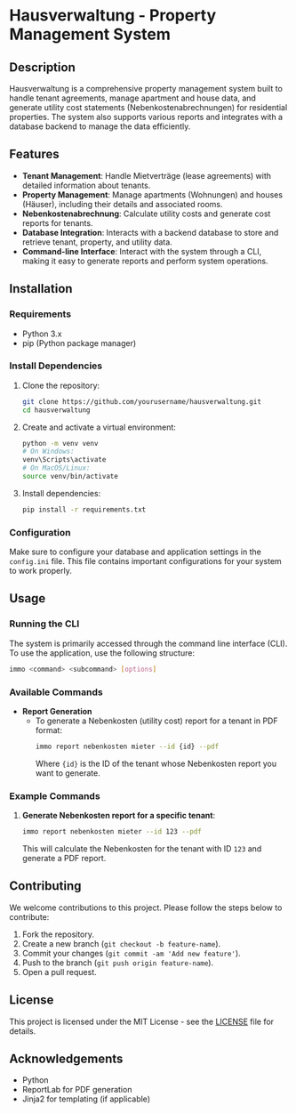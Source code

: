 # Hausverwaltung - Property Management System

## Description
Hausverwaltung is a comprehensive property management system built to handle tenant agreements, manage apartment and house data, and generate utility cost statements (Nebenkostenabrechnungen) for residential properties. The system also supports various reports and integrates with a database backend to manage the data efficiently.

## Features
- **Tenant Management**: Handle Mietverträge (lease agreements) with detailed information about tenants.
- **Property Management**: Manage apartments (Wohnungen) and houses (Häuser), including their details and associated rooms.
- **Nebenkostenabrechnung**: Calculate utility costs and generate cost reports for tenants.
- **Database Integration**: Interacts with a backend database to store and retrieve tenant, property, and utility data.
- **Command-line Interface**: Interact with the system through a CLI, making it easy to generate reports and perform system operations.

## Installation

### Requirements
- Python 3.x
- pip (Python package manager)

### Install Dependencies
1. Clone the repository:
   ```bash
   git clone https://github.com/yourusername/hausverwaltung.git
   cd hausverwaltung
   ```

2. Create and activate a virtual environment:
   ```bash
   python -m venv venv
   # On Windows:
   venv\Scripts\activate
   # On MacOS/Linux:
   source venv/bin/activate
   ```

3. Install dependencies:
   ```bash
   pip install -r requirements.txt
   ```

### Configuration
Make sure to configure your database and application settings in the `config.ini` file. This file contains important configurations for your system to work properly.

## Usage

### Running the CLI
The system is primarily accessed through the command line interface (CLI). To use the application, use the following structure:

```bash
immo <command> <subcommand> [options]
```

### Available Commands

- **Report Generation**
    - To generate a Nebenkosten (utility cost) report for a tenant in PDF format:
      ```bash
      immo report nebenkosten mieter --id {id} --pdf
      ```
      Where `{id}` is the ID of the tenant whose Nebenkosten report you want to generate.

### Example Commands

1. **Generate Nebenkosten report for a specific tenant**:
   ```bash
   immo report nebenkosten mieter --id 123 --pdf
   ```
   This will calculate the Nebenkosten for the tenant with ID `123` and generate a PDF report.

## Contributing
We welcome contributions to this project. Please follow the steps below to contribute:

1. Fork the repository.
2. Create a new branch (`git checkout -b feature-name`).
3. Commit your changes (`git commit -am 'Add new feature'`).
4. Push to the branch (`git push origin feature-name`).
5. Open a pull request.

## License
This project is licensed under the MIT License - see the [LICENSE](LICENSE) file for details.

## Acknowledgements
- Python
- ReportLab for PDF generation
- Jinja2 for templating (if applicable)

